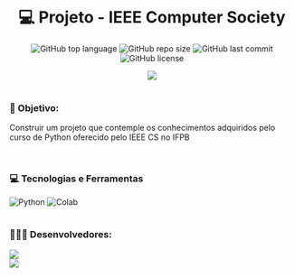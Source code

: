<h1 align="center">💻 Projeto - IEEE Computer Society  </h1>
<p align="center">
  <img alt="GitHub top language" src="https://img.shields.io/github/languages/top/filipe-rds/Projeto_IEEE_CS?color=yellow">
  <img alt="GitHub repo size" src="https://img.shields.io/github/repo-size/filipe-rds/Projeto_IEEE_CS?color=yellow">
  <img alt="GitHub last commit" src="https://img.shields.io/github/last-commit/filipe-rds/Projeto_IEEE_CS?color=yellow">
  <img alt="GitHub license" src="https://img.shields.io/github/license/filipe-rds/Projeto_IEEE_CS?color=yellow"><img>
</p>
<div align="center">
  <img src='https://ieeecs-media.computer.org/wp-media/2022/04/28195553/IEEE-CS_Logo-177x61-2x-orange-white.png'>
</div>
<div><br>
    <h3>🔎 Objetivo:</h3>
    <p>Construir um projeto que contemple os conhecimentos adquiridos pelo curso de Python oferecido pelo IEEE CS no IFPB</p>
</div>
<div style="display: inline_block" ><br>
    <h3>💻 Tecnologias e Ferramentas </h3>
    <img alt="Python" src="https://img.shields.io/badge/Python-000000?style=for-the-badge&logo=python&logoColor=white">
    <img alt="Colab" src="https://img.shields.io/badge/Colab-000000?style=for-the-badge&logo=googlecolab&logoColor=white">
</div>
<div style="display: inline_block" ><br>
  <h3>🧑🏻‍💻 Desenvolvedores:</h3>
  <a align="center" href="https://github.com/filipe-rds" target="_blank"><img  src="https://img.shields.io/badge/Filipe_Rodrigues-000000?style=for-the-badge&logo=GitHub&logoColor=white" target="_blank"></a>
  <br>
  <a align="center" href="https://github.com/Nillocoelho" target="_blank"><img  src="https://img.shields.io/badge/Danillo_Coelho-000000?style=for-the-badge&logo=GitHub&logoColor=white" target="_blank"></a>
</div>



